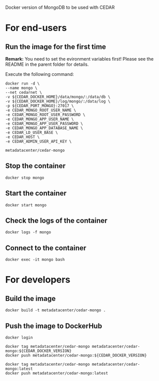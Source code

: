 Docker version of MongoDB to be used with CEDAR

# For end-users

## Run the image for the first time

**Remark:** You need to set the evironment variables first! Please see the README in the parent folder for details.

Execute the following command:

````
docker run -d \
--name mongo \
--net cedarnet \
-v ${CEDAR_DOCKER_HOME}/data/mongo/:/data/db \
-v ${CEDAR_DOCKER_HOME}/log/mongo/:/data/log \
-p ${CEDAR_PORT_MONGO}:27017 \
-e CEDAR_MONGO_ROOT_USER_NAME \
-e CEDAR_MONGO_ROOT_USER_PASSWORD \
-e CEDAR_MONGO_APP_USER_NAME \
-e CEDAR_MONGO_APP_USER_PASSWORD \
-e CEDAR_MONGO_APP_DATABASE_NAME \
-e CEDAR_LD_USER_BASE \
-e CEDAR_HOST \
-e CEDAR_ADMIN_USER_API_KEY \

metadatacenter/cedar-mongo
````

## Stop the container

    docker stop mongo

## Start the container

    docker start mongo

## Check the logs of the container

    docker logs -f mongo

## Connect to the container

    docker exec -it mongo bash

# For developers

## Build the image

    docker build -t metadatacenter/cedar-mongo .

## Push the image to DockerHub

````
docker login

docker tag metadatacenter/cedar-mongo metadatacenter/cedar-mongo:${CEDAR_DOCKER_VERSION}
docker push metadatacenter/cedar-mongo:${CEDAR_DOCKER_VERSION}

docker tag metadatacenter/cedar-mongo metadatacenter/cedar-mongo:latest
docker push metadatacenter/cedar-mongo:latest
````